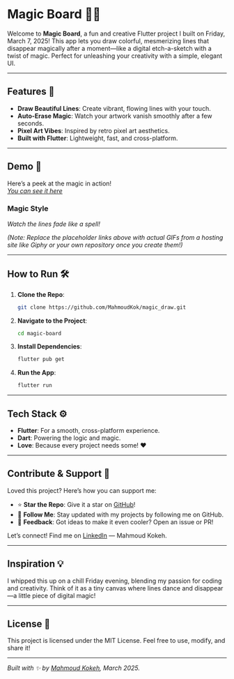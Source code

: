 # Magic Board 🎨✨


Welcome to **Magic Board**, a fun and creative Flutter project I built on Friday, March 7, 2025! This app lets you draw colorful, mesmerizing lines that disappear magically after a moment—like a digital etch-a-sketch with a twist of magic. Perfect for unleashing your creativity with a simple, elegant UI.

---

## Features 🌟
- **Draw Beautiful Lines**: Create vibrant, flowing lines with your touch.
- **Auto-Erase Magic**: Watch your artwork vanish smoothly after a few seconds.
- **Pixel Art Vibes**: Inspired by retro pixel art aesthetics.
- **Built with Flutter**: Lightweight, fast, and cross-platform.

---

## Demo 🎥
Here’s a peek at the magic in action!  
*[You can see it here](https://t.me/TechWithKok/211)*

### Magic Style  
*Watch the lines fade like a spell!*

*(Note: Replace the placeholder links above with actual GIFs from a hosting site like Giphy or your own repository once you create them!)*

---

## How to Run 🛠️
1. **Clone the Repo**:  
   ```bash
   git clone https://github.com/MahmoudKok/magic_draw.git
   ```
2. **Navigate to the Project**:  
   ```bash
   cd magic-board
   ```
3. **Install Dependencies**:  
   ```bash
   flutter pub get
   ```
4. **Run the App**:  
   ```bash
   flutter run
   ```

---

## Tech Stack ⚙️
- **Flutter**: For a smooth, cross-platform experience.
- **Dart**: Powering the logic and magic.
- **Love**: Because every project needs some! ❤️

---

## Contribute & Support 🙌
Loved this project? Here’s how you can support me:
- ⭐ **Star the Repo**: Give it a star on [GitHub](https://github.com/yourusername)!
- 👀 **Follow Me**: Stay updated with my projects by following me on GitHub.
- 💬 **Feedback**: Got ideas to make it even cooler? Open an issue or PR!

Let’s connect! Find me on [LinkedIn](https://www.linkedin.com/in/mahmoud-kokeh) — Mahmoud Kokeh.

---

## Inspiration 💡
I whipped this up on a chill Friday evening, blending my passion for coding and creativity. Think of it as a tiny canvas where lines dance and disappear—a little piece of digital magic!

---

## License 📜
This project is licensed under the MIT License. Feel free to use, modify, and share it!

---

*Built with ✨ by [Mahmoud Kokeh](https://www.linkedin.com/in/mahmoud-kokeh/), March 2025.*

